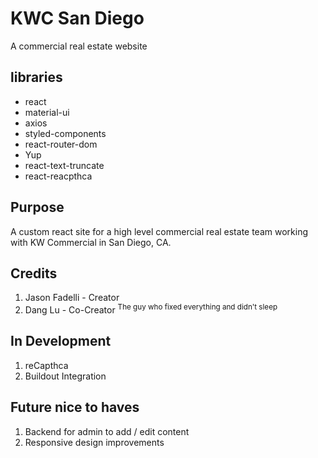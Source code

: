 # KWC San Diego 
A commercial real estate website

## libraries
- react
- material-ui
- axios
- styled-components
- react-router-dom
- Yup
- react-text-truncate
- react-reacpthca


## Purpose
A custom react site for a high level commercial real estate team working with KW Commercial in San Diego, CA.  

## Credits
1. Jason Fadelli - Creator
2. Dang Lu - Co-Creator <sup>The guy who fixed everything and didn't sleep</sup>

## In Development
1. reCapthca
2. Buildout Integration

## Future nice to haves
1. Backend for admin to add / edit content
2. Responsive design improvements

